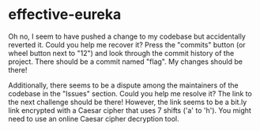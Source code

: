 # effective-eureka

Oh no, I seem to have pushed a change to my codebase but accidentally reverted it. Could you help me recover it? Press the "commits" button (or wheel button next to "12") and look through the commit history of the project. There should be a commit named "flag". My changes should be there!

Additionally, there seems to be a dispute among the maintainers of the codebase in the "Issues" section. Could you help me resolve it? The link to the next challenge should be there! However, the link seems to be a bit.ly link encrypted with a Caesar cipher that uses 7 shifts ('a' to 'h'). You might need to use an online Caesar cipher decryption tool.


